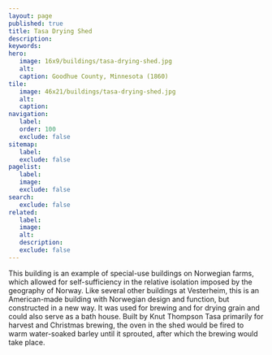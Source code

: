 ```yaml
---
layout: page
published: true
title: Tasa Drying Shed
description:
keywords:
hero:
   image: 16x9/buildings/tasa-drying-shed.jpg
   alt:
   caption: Goodhue County, Minnesota (1860)
tile:
   image: 46x21/buildings/tasa-drying-shed.jpg
   alt:
   caption: 
navigation:
   label:
   order: 100
   exclude: false
sitemap:
   label:
   exclude: false
pagelist:
   label:
   image:
   exclude: false  
search:
   exclude: false
related:
   label:
   image:
   alt:
   description:
   exclude: false
---
```

This building is an example of special-use buildings on Norwegian farms, which allowed for self-sufficiency in the relative isolation imposed by the geography of Norway. Like several other buildings at Vesterheim, this is an American-made building with Norwegian design and function, but constructed in a new way. It was used for brewing and for drying grain and could also serve as a bath house. Built by Knut Thompson Tasa primarily for harvest and Christmas brewing, the oven in the shed would be fired to warm water-soaked barley until it sprouted, after which the brewing would take place.
